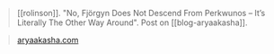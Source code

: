 > [[rolinson]]. "No, Fjörgyn Does Not Descend From Perkwunos – It’s Literally The Other Way Around". Post on [[blog-aryaakasha]].

> [aryaakasha.com](https://aryaakasha.com/2022/07/07/no-fjorgyn-does-not-descend-from-perkwunos-its-literally-the-other-way-around/)